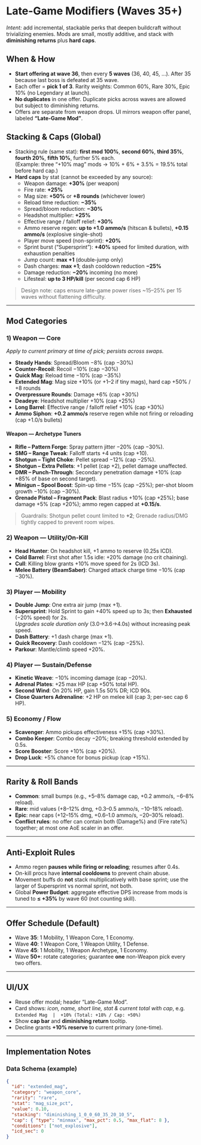 # Late-Game Modifiers (Waves 35+)

_Intent:_ add incremental, stackable perks that deepen buildcraft without trivializing enemies. Mods are small, mostly additive, and stack with **diminishing returns** plus **hard caps**.

## When & How
- **Start offering at wave 36**, then every **5 waves** (36, 40, 45, …). After 35 because last boss is defeated at 35 wave.
- Each offer = **pick 1 of 3**. Rarity weights: Common 60%, Rare 30%, Epic 10% (no Legendary at launch).
- **No duplicates** in one offer. Duplicate picks across waves are allowed but subject to diminishing returns.
- Offers are separate from weapon drops. UI mirrors weapon offer panel, labeled **“Late-Game Mod”**.

## Stacking & Caps (Global)
- Stacking rule (same stat): **first mod 100%**, **second 60%**, **third 35%**, **fourth 20%**, **fifth 10%**, further 5% each.  
  (Example: three “+10% mag” mods → 10% + 6% + 3.5% = 19.5% total before hard cap.)
- **Hard caps** by stat (cannot be exceeded by any source):
  - Weapon damage: **+30%** (per weapon)
  - Fire rate: **+25%**
  - Mag size: **+50%** or **+8 rounds** (whichever lower)
  - Reload time reduction: **−35%**
  - Spread/bloom reduction: **−30%**
  - Headshot multiplier: **+25%**
  - Effective range / falloff relief: **+30%**
  - Ammo reserve regen: **up to +1.0 ammo/s** (hitscan & bullets), **+0.15 ammo/s** (explosive single-shot)
  - Player move speed (non-sprint): **+20%**
  - Sprint burst (“Supersprint”): **+40%** speed for limited duration, with exhaustion penalties
  - Jump count: **max +1** (double-jump only)
  - Dash charges: **max +1**; dash cooldown reduction **−25%**
  - Damage reduction: **−20%** incoming (no more)
  - Lifesteal: **up to 3 HP/kill** (per second cap 6 HP)

> Design note: caps ensure late-game power rises ~15–25% per 15 waves without flattening difficulty.

---

## Mod Categories

### 1) Weapon — Core
_Apply to current primary at time of pick; persists across swaps._
- **Steady Hands**: Spread/Bloom −8% (cap −30%)
- **Counter-Recoil**: Recoil −10% (cap −30%)
- **Quick Mag**: Reload time −10% (cap −35%)
- **Extended Mag**: Mag size +10% (or +1–2 if tiny mags), hard cap +50% / +8 rounds
- **Overpressure Rounds**: Damage +6% (cap +30%)
- **Deadeye**: Headshot multiplier +10% (cap +25%)
- **Long Barrel**: Effective range / falloff relief +10% (cap +30%)
- **Ammo Siphon**: **+0.2 ammo/s** reserve regen while not firing or reloading (cap +1.0/s bullets)

#### Weapon — Archetype Tuners
- **Rifle – Pattern Forge**: Spray pattern jitter −20% (cap −30%).
- **SMG – Range Tweak**: Falloff starts +4 units (cap +10).  
- **Shotgun – Tight Choke**: Pellet spread −12% (cap −25%).  
- **Shotgun – Extra Pellets**: +1 pellet (cap +2), pellet damage unaffected.  
- **DMR – Punch-Through**: Secondary penetration damage +10% (cap +85% of base on second target).  
- **Minigun – Spool Boost**: Spin-up time −15% (cap −25%); per-shot bloom growth −10% (cap −30%).  
- **Grenade Pistol – Fragment Pack**: Blast radius +10% (cap +25%); base damage +5% (cap +20%); ammo regen capped at **+0.15/s**.

> Guardrails: Shotgun pellet count limited to **+2**; Grenade radius/DMG tightly capped to prevent room wipes.

### 2) Weapon — Utility/On-Kill
- **Head Hunter**: On headshot kill, +1 ammo to reserve (0.25s ICD).
- **Cold Barrel**: First shot after 1.5s idle: +20% damage (no crit chaining).
- **Cull**: Killing blow grants +10% move speed for 2s (ICD 3s).
- **Melee Battery (BeamSaber)**: Charged attack charge time −10% (cap −30%).

### 3) Player — Mobility
- **Double Jump**: One extra air jump (max +1).
- **Supersprint**: Hold Sprint to gain +40% speed up to 3s; then **Exhausted** (−20% speed) for 2s.  
  _Upgrades scale duration only_ (3.0→3.6→4.0s) without increasing peak speed.
- **Dash Battery**: +1 dash charge (max +1).  
- **Quick Recovery**: Dash cooldown −12% (cap −25%).  
- **Parkour**: Mantle/climb speed +20%.

### 4) Player — Sustain/Defense
- **Kinetic Weave**: −10% incoming damage (cap −20%).  
- **Adrenal Plates**: +25 max HP (cap +50% total HP).  
- **Second Wind**: On 20% HP, gain 1.5s 50% DR; ICD 90s.  
- **Close Quarters Adrenaline**: +2 HP on melee kill (cap 3; per-sec cap 6 HP).

### 5) Economy / Flow
- **Scavenger**: Ammo pickups effectiveness +15% (cap +30%).  
- **Combo Keeper**: Combo decay −20%; breaking threshold extended by 0.5s.  
- **Score Booster**: Score +10% (cap +20%).  
- **Drop Luck**: +5% chance for bonus pickup (cap +15%).

---

## Rarity & Roll Bands
- **Common**: small bumps (e.g., +5–8% damage cap, +0.2 ammo/s, −6–8% reload).
- **Rare**: mid values (+8–12% dmg, +0.3–0.5 ammo/s, −10–18% reload).
- **Epic**: near caps (+12–15% dmg, +0.6–1.0 ammo/s, −20–30% reload).
- **Conflict rules**: no offer can contain both (Damage%) and (Fire rate%) together; at most one AoE scaler in an offer.

---

## Anti-Exploit Rules
- Ammo regen **pauses while firing or reloading**; resumes after 0.4s.
- On-kill procs have **internal cooldowns** to prevent chain abuse.
- Movement buffs do **not** stack multiplicatively with base sprint; use the larger of Supersprint vs normal sprint, not both.
- Global **Power Budget**: aggregate effective DPS increase from mods is tuned to **≤ +35%** by wave 60 (not counting skill).

---

## Offer Schedule (Default)
- Wave **35**: 1 Mobility, 1 Weapon Core, 1 Economy.
- Wave **40**: 1 Weapon Core, 1 Weapon Utility, 1 Defense.
- Wave **45**: 1 Mobility, 1 Weapon Archetype, 1 Economy.
- Wave **50+**: rotate categories; guarantee **one** non-Weapon pick every two offers.

---

## UI/UX
- Reuse offer modal; header “Late-Game Mod”.
- Card shows: _icon, name, short line, stat & current total with cap_, e.g.  
  `Extended Mag  |  +10% (Total: +18% / Cap: +50%)`
- Show **cap bar** and **diminishing return** tooltip.
- Decline grants **+10% reserve** to current primary (one-time).

---

## Implementation Notes

### Data Schema (example)
```json
{
  "id": "extended_mag",
  "category": "weapon_core",
  "rarity": "rare",
  "stat": "mag_size_pct",
  "value": 0.10,
  "stacking": "diminishing_1_0_0_60_35_20_10_5",
  "cap": { "type": "minmax", "max_pct": 0.5, "max_flat": 8 },
  "conditions": ["not_explosive"],
  "icd_sec": 0
}

